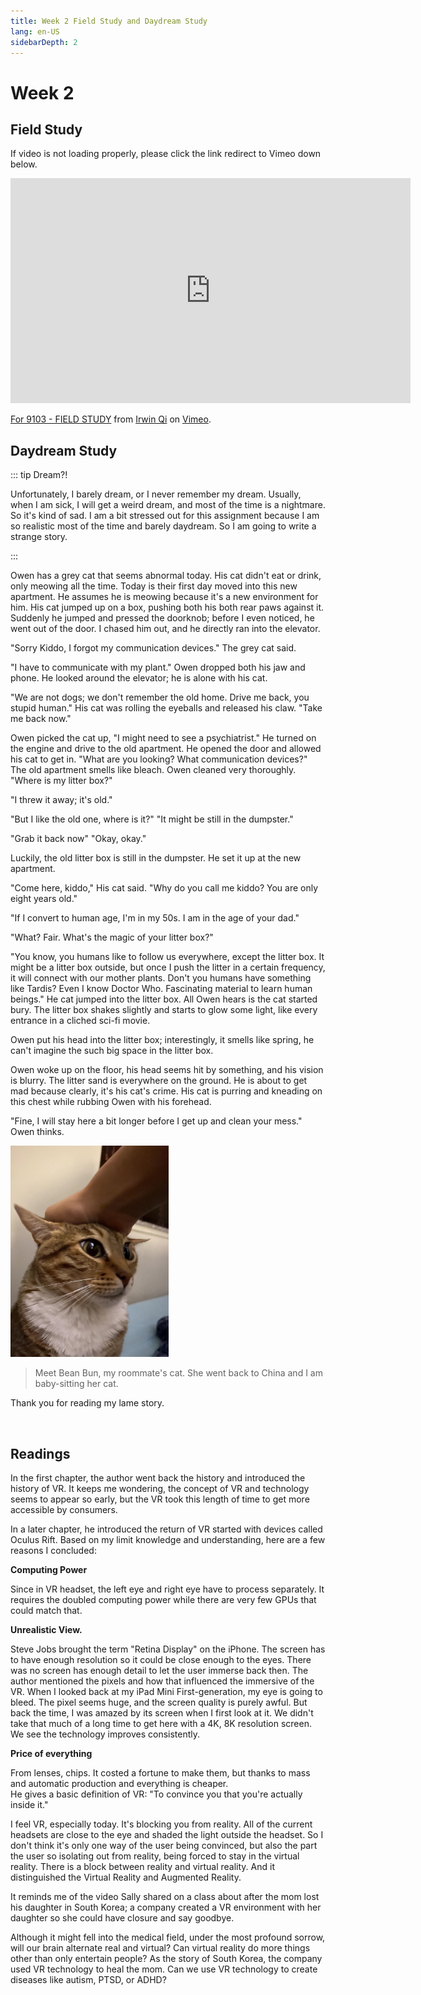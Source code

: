 ```yaml
---
title: Week 2 Field Study and Daydream Study
lang: en-US
sidebarDepth: 2
---
```


# Week 2

## Field Study

If video is not loading properly, please click the link redirect to Vimeo down below. 

<iframe src="https://player.vimeo.com/video/460408125" width="640" height="360" frameborder="0" allow="autoplay; fullscreen" allowfullscreen></iframe>
<p><a href="https://vimeo.com/460408125">For 9103 - FIELD STUDY</a> from <a href="https://vimeo.com/user66884124">Irwin Qi</a> on <a href="https://vimeo.com">Vimeo</a>.</p>

## Daydream Study

::: tip Dream?!

Unfortunately, I barely dream, or I never remember my dream. Usually, when I am sick, I will get a weird dream, and most of the time is a nightmare. So it's kind of sad. I am a bit stressed out for this assignment because I am so realistic most of the time and barely daydream. So I am going to write a strange story. 

:::

Owen has a grey cat that seems abnormal today. His cat didn't eat or drink, only meowing all the time. Today is their first day moved into this new apartment. He assumes he is meowing because it's a new environment for him. His cat jumped up on a box, pushing both his both rear paws against it. Suddenly he jumped and pressed the doorknob; before I even noticed, he went out of the door. I chased him out, and he directly ran into the elevator. 

"Sorry Kiddo, I forgot my communication devices." The grey cat said. 

"I have to communicate with my plant." Owen dropped both his jaw and phone. He looked around the elevator; he is alone with his cat. 

"We are not dogs; we don't remember the old home. Drive me back, you stupid human." His cat was rolling the eyeballs and released his claw. "Take me back now." 

Owen picked the cat up, "I might need to see a psychiatrist." He turned on the engine and drive to the old apartment. He opened the door and allowed his cat to get in. 
"What are you looking? What communication devices?" The old apartment smells like bleach. Owen cleaned very thoroughly. "Where is my litter box?" 

"I threw it away; it's old." 

"But I like the old one, where is it?" "It might be still in the dumpster." 

"Grab it back now" "Okay, okay." 

Luckily, the old litter box is still in the dumpster. He set it up at the new apartment. 

"Come here, kiddo," His cat said. "Why do you call me kiddo? You are only eight years old." 

"If I convert to human age, I'm in my 50s. I am in the age of your dad."

"What? Fair. What's the magic of your litter box?" 

"You know, you humans like to follow us everywhere, except the litter box. It might be a litter box outside, but once I push the litter in a certain frequency, it will connect with our mother plants. Don't you humans have something like Tardis? Even I know Doctor Who. Fascinating material to learn human beings." He cat jumped into the litter box. All Owen hears is the cat started bury. The litter box shakes slightly and starts to glow some light, like every entrance in a cliched sci-fi movie.  

Owen put his head into the litter box; interestingly, it smells like spring, he can't imagine the such big space in the litter box. 

Owen woke up on the floor, his head seems hit by something, and his vision is blurry. The litter sand is everywhere on the ground. He is about to get mad because clearly, it's his cat's crime. His cat is purring and kneading on this chest while rubbing Owen with his forehead. 

"Fine, I will stay here a bit longer before I get up and clean your mess." Owen thinks. 

<img src="https://raw.githubusercontent.com/irwinchyi/imgbed/master/img/IMG_2396.jpg" style="zoom:33%;" />

> Meet Bean Bun, my roommate's cat. She went back to China and I am baby-sitting her cat.

Thank you for reading my lame story.

<br>

## Readings

In the first chapter, the author went back the history and introduced the history of VR. It keeps me wondering, the concept of VR and technology seems to appear so early, but the VR took this length of time to get more accessible by consumers. 

In a later chapter, he introduced the return of VR started with devices called Oculus Rift. Based on my limit knowledge and understanding, here are a few reasons I concluded: 

**Computing Power**

Since in VR headset, the left eye and right eye have to process separately. It requires the doubled computing power while there are very few GPUs that could match that. 

**Unrealistic View.** 

Steve Jobs brought the term "Retina Display" on the iPhone. The screen has to have enough resolution so it could be close enough to the eyes. There was no screen has enough detail to let the user immerse back then. The author mentioned the pixels and how that influenced the immersive of the VR. When I looked back at my iPad Mini First-generation, my eye is going to bleed. The pixel seems huge, and the screen quality is purely awful. But back the time, I was amazed by its screen when I first look at it. We didn't take that much of a long time to get here with a 4K, 8K resolution screen. We see the technology improves consistently. 

**Price of everything**

From lenses, chips. It costed a fortune to make them, but thanks to mass and automatic production and everything is cheaper.  
He gives a basic definition of VR: "To convince you that you're actually inside it." 

I feel VR, especially today. It's blocking you from reality. All of the current headsets are close to the eye and shaded the light outside the headset. So I don't think it's only one way of the user being convinced, but also the part the user so isolating out from reality, being forced to stay in the virtual reality. There is a block between reality and virtual reality. And it distinguished the Virtual Reality and Augmented Reality. 

It reminds me of the video Sally shared on a class about after the mom lost his daughter in South Korea; a company created a VR environment with her daughter so she could have closure and say goodbye.

Although it might fell into the medical field, under the most profound sorrow, will our brain alternate real and virtual? Can virtual reality do more things other than only entertain people? As the story of South Korea, the company used VR technology to heal the mom. Can we use VR technology to create diseases like autism, PTSD, or ADHD? 